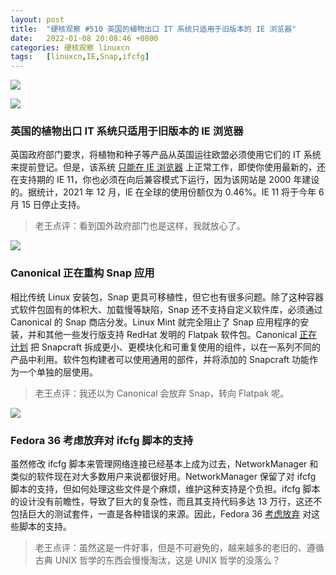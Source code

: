 ```yaml
---
layout: post
title:	"硬核观察 #510 英国的植物出口 IT 系统只适用于旧版本的 IE 浏览器"
date:	2022-01-08 20:08:46 +0800 
categories:	硬核观察 linuxcn 
tags:	[linuxcn,IE,Snap,ifcfg]
---
```



![](/Asserts/Images//attachment/album/202201/08/200737ndzvg4irpq3d7d64.jpg)


![](/Asserts/Images//attachment/album/202201/08/200747x733s4kflsu4fwml.jpg)


### 英国的植物出口 IT 系统只适用于旧版本的 IE 浏览器


英国政府部门要求，将植物和种子等产品从英国运往欧盟必须使用它们的 IT 系统来提前登记。但是，该系统 [只能在 IE 浏览器](https://www.theregister.com/2022/01/07/defra_peach_only_works_internet_explorer/) 上正常工作，即使你使用最新的，还在支持期的 IE 11，你也必须在向后兼容模式下运行，因为该网站是 2000 年建设的。据统计，2021 年 12 月，IE 在全球的使用份额仅为 0.46%。IE 11 将于今年 6 月 15 日停止支持。



> 
> 老王点评：看到国外政府部门也是这样，我就放心了。
> 
> 
> 


![](/Asserts/Images//attachment/album/202201/08/200757mpeg2zmpmnpl7g7w.jpg)


### Canonical 正在重构 Snap 应用


相比传统 Linux 安装包，Snap 更具可移植性，但它也有很多问题。除了这种容器式软件包固有的体积大、加载慢等缺陷，Snap 还不支持自定义软件库，必须通过 Canonical 的 Snap 商店分发。Linux Mint 就完全阻止了 Snap 应用程序的安装，并和其他一些发行版支持 RedHat 发明的 Flatpak 软件包。Canonical [正在计划](https://www.xda-developers.com/canonical-snap-rework/) 把 Snapcraft 拆成更小、更模块化和可重复使用的组件，以在一系列不同的产品中利用。软件包构建者可以使用通用的部件，并将添加的 Snapcraft 功能作为一个单独的层使用。



> 
> 老王点评：我还以为 Canonical 会放弃 Snap，转向 Flatpak 呢。
> 
> 
> 


![](/Asserts/Images//attachment/album/202201/08/200828vh5e1vt3k0k51jk6.jpg)


### Fedora 36 考虑放弃对 ifcfg 脚本的支持


虽然修改 ifcfg 脚本来管理网络连接已经基本上成为过去，NetworkManager 和类似的软件现在对大多数用户来说都很好用。NetworkManager 保留了对 ifcfg 脚本的支持，但如何处理这些文件是个麻烦，维护这种支持是个负担。ifcfg 脚本的设计没有前瞻性，导致了巨大的复杂性，而且其支持代码多达 13 万行，这还不包括巨大的测试套件，一直是各种错误的来源。因此，Fedora 36 [考虑放弃](https://fedoraproject.org/wiki/Changes/NoIfcfgFiles) 对这些脚本的支持。



> 
> 老王点评：虽然这是一件好事，但是不可避免的，越来越多的老旧的、遵循古典 UNIX 哲学的东西会慢慢淘汰，这是 UNIX 哲学的没落么？
> 
> 
>
